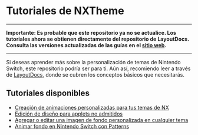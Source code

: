 # Tutoriales de NXTheme

---

**Importante: Es probable que este repositorio ya no se actualice. Los tutoriales ahora se obtienen directamente del repositorio de LayoutDocs. Consulta las versiones actualizadas de las guías en el [sitio web](https://layoutdocs.themezer.net).**

---

Si deseas aprender más sobre la personalización de temas de Nintendo Switch, este repositorio podría ser para ti. Aún así, recomiendo leer a través de [LayoutDocs](https://layoutdocs.themezer.net), donde se cubren los conceptos básicos que necesitarás.

## Tutoriales disponibles

- [Creación de animaciones personalizadas para tus temas de NX](/anims/tuto_anims.md)
- [Edición de diseño para applets no admitidos](/layouts/uns_applets/uns_applets.md)
- [Agregar o editar una imagen de fondo personalizada en cualquier tema](/layouts/custom-bg.md)
- [Animar fondo en Nintendo Switch con Patterns](/PatternsTraducido.md)

